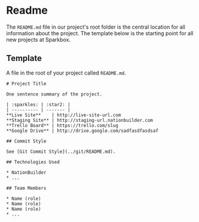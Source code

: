 # Readme

The `README.md` file in our project's root folder is the central location for
all information about the project. The template below is the starting point for
all new projects at Sparkbox.

## Template

A file in the root of your project called `README.md`.

    # Project Title

    One sentence summary of the project.

    | :sparkles: | :star2: |
    | ---------- | ------- |
    **Live Site**    | http://live-site-url.com
    **Staging Site** | http://staging-url.nationbuilder.com
    **Trello Board** | https://trello.com/slug
    **Google Drive** | http://drive.google.com/sadfasdfasdsaf

    ## Commit Style

    See [Git Commit Style](../git/README.md).

    ## Technologies Used

    * NationBuilder
    * ...

    ## Team Members

    * Name (role)
    * Name (role)
    * Name (role)
    * ...

